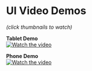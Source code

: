 # UI Video Demos

*(click thumbnails to watch)*

**Tablet Demo**\
[![Watch the video](https://i9.ytimg.com/vi/Q8jGHcXrH7Y/mqdefault.jpg?sqp=CMj6u7wG-oaymwEmCMACELQB8quKqQMa8AEB-AH-CYAC0AWKAgwIABABGBEgbyhyMA8=&rs=AOn4CLD4Z2zTNb9dFyjQNZRwivEBDKYLEQ)](https://youtu.be/Q8jGHcXrH7Y)

**Phone Demo**\
[![Watch the video](https://i9.ytimg.com/vi/pzegarvaZAo/mq2.jpg?sqp=CMj6u7wG-oaymwEoCMACELQB8quKqQMcGADwAQH4AfYGgAKAD4oCDAgAEAEYZSBjKFswDw==&rs=AOn4CLAsioF8UqU6BP0Km7hb2T98FTQ1wA)](https://youtube.com/shorts/pzegarvaZAo)
